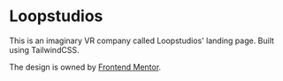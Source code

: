 # Loopstudios

This is an imaginary VR company called Loopstudios' landing page. 
Built using TailwindCSS.

The design is owned by [Frontend Mentor](https://frontendmentor.io).
